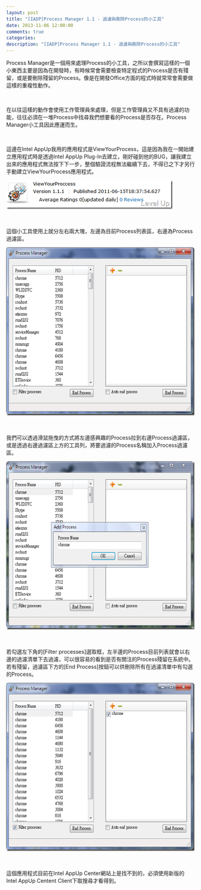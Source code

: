 ```yaml
---
layout: post
title: "[IADP]Process Manager 1.1 - 過濾與刪除Process的小工具"
date: 2013-11-06 12:00:00
comments: true
categories: 
description: "[IADP]Process Manager 1.1 - 過濾與刪除Process的小工具"
---
```

<p>
	Process Manager是一個用來處理Process的小工具，之所以會撰寫這樣的一個小東西主要是因為在開發時，有時候常會需要檢查特定程式的Process是否有殘留，或是要刪除殘留的Process。像是在開發Office方面的程式時就常常會需要做這樣的重複性動作。</p>
<p>
	 </p>
<p>
	在以往這樣的動作會使用工作管理員來處理，但是工作管理員又不具有過濾的功能，往往必須在一堆Process中找尋我們想要看的Process是否存在。Process Manager小工具因此應運而生。</p>
<p>
	 </p>
<p>
	這邊在Intel AppUp我用的應用程式是ViewYourProcess，這是因為我在一開始建立應用程式時是透過Intel AppUp Plug-In去建立，剛好碰到他的BUG，讓我建立出來的應用程式無法按下下一步，整個驗證流程無法繼續下去，不得已之下才另行手動建立ViewYourProcess應用程式。</p>
<p>
	<img alt="image" border="0" height="77" src="\images\posts\934ade9d-66d4-4e81-984e-dd27d11992c1\image_thumb_4.png" style="border-bottom: 0px; border-left: 0px; border-top: 0px; border-right: 0px" width="445" /></p>
<p>
	 </p>
<p>
	這個小工具使用上就分左右兩大塊，左邊為目前Process列表區，右邊為Process過濾區。</p>
<p>
	<img alt="image" border="0" height="449" src="\images\posts\934ade9d-66d4-4e81-984e-dd27d11992c1\image_thumb.png" style="border-right-width: 0px; border-top-width: 0px; border-bottom-width: 0px; border-left-width: 0px" width="581" /></p>
<p>
	 </p>
<p>
	我們可以透過滑鼠拖曳的方式將左邊感興趣的Process拉到右邊Process過濾區，或是透過右邊過濾區上方的工具列，將要過濾的Process名稱加入Process過濾區。</p>
<p>
	<img alt="image" border="0" height="449" src="\images\posts\934ade9d-66d4-4e81-984e-dd27d11992c1\image_thumb_2.png" style="border-right-width: 0px; border-top-width: 0px; border-bottom-width: 0px; border-left-width: 0px" width="581" /></p>
<p>
	 </p>
<p>
	若勾選左下角的[Filter processes]選取框，左半邊的Process目前列表就會以右邊的過濾清單下去過濾，可以很容易的看到是否有關注的Process殘留在系統中。若有殘留，過濾區下方的[End Process]按鈕可以供刪除所有在過濾清單中有勾選的Process。</p>
<p>
	<img alt="image" border="0" height="449" src="\images\posts\934ade9d-66d4-4e81-984e-dd27d11992c1\image_thumb_1.png" style="border-right-width: 0px; border-top-width: 0px; border-bottom-width: 0px; border-left-width: 0px" width="581" /></p>
<p>
	 </p>
<p>
	這個應用程式目前在Intel AppUp Center網站上是找不到的，必須使用新版的Intel AppUp Centent Client下取搜尋才看得到。</p>

